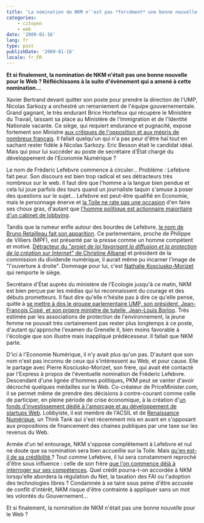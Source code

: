 ```yaml
---
title: 'La nomination de NKM n''est pas *forcément* une bonne nouvelle'
categories:
    - citoyen
    - web
date: '2009-01-16'
lang: fr
type: post
publishDate: '2009-01-16'
locale: fr_FR
---
```


**Et si finalement, la nomination de NKM n'était pas une bonne nouvelle pour le Web&nbsp;? Réfléchissons à la suite d'évènement qui a amené à cette nomination…**

Xavier Bertrand devant quitter son poste pour prendre la direction de l'UMP, Nicolas Sarkozy a orchestré un remaniement de l'équipe gouvernementale. Grand gagnant, le très endurant Brice Hortefeux qui récupère le Ministère du Travail, laissant sa place au Ministère de l'Immigration et de l'Identité Nationale vacante. Ce siège, qui requiert endurance et pugnacité, expose fortement son Ministre [aux critiques de l'opposition et aux mépris de nombreux français](http://www.lefigaro.fr/flash-actu/2009/01/14/01011-20090114FILWWW00511-bilan-immigration-truque-et-inhumain.php). Il fallait quelqu'un qui n'a pas peur d'être haï tout en sachant rester fidèle à Nicolas Sarkozy. Eric Besson était le candidat idéal. Mais qui pour lui succéder au poste de secrétaire d'État chargé du développement de l'Economie Numérique&nbsp;?

Le nom de Fréderic Lefebvre commence à circuler… Problème&nbsp;: Lefebvre fait peur. Son discours est bien trop radical et ses détracteurs très nombreux sur le web. Il faut dire que l'homme a la langue bien pendue et cela lui joue parfois des tours quand un journaliste taquin s'amuse à poser des questions sur le sujet… Lefebvre est peut-être qualifié en Economie, mais le personnage énerve et [la Toile ne rate pas une occasion](http://blog.lefigaro.fr/hightech/2008/12/quand-frederic-lefebvre-pille.html) d'en faire ses choux gras, d'autant que [l'homme politique est actionnaire majoritaire d'un cabinet de lobbying](http://www.lexpress.fr/actualite/politique/a-la-crois-eacute-e-des-couloirs_480371.html).

Tandis que la rumeur enfle autour des bourdes de Lefebvre, [le nom de Bruno Retailleau fait son apparition](http://www.authueil.org/?2009/01/13/1168-on-echapperait-au-pire). Ce parlementaire, proche de Philippe de Villiers (MPF), est présenté par la presse comme un homme compétent et motivé. [Détracteur du "_projet de loi favorisant la diffusion et la protection de la création sur Internet_" de Christine Albanel](http://web.archive.org/web/20130806144114///www.journaldunet.com:80/ebusiness/le-net/loi-creation-et-internet-1008.shtml) et président de la commission du dividende numérique, il aurait même pu incarner l'image de "l'ouverture à droite". Dommage pour lui, c'est [Nathalie Kosciusko-Morizet](http://fr.wikipedia.org/wiki/Nathalie_Kosciusko-Morizet) qui remporte le siège.

Secrétaire d'État auprès du ministère de l'Ecologie jusqu'à ce matin, NKM est bien perçue par les médias qui lui reconnaissent du courage et des débuts prometteurs. Il faut dire qu'elle n'hésite pas à dire ce qu'elle pense, quitte à [se mettre à dos le groupe parlementaire UMP, son président, Jean-François Copé, et son propre ministre de tutelle, Jean-Louis Borloo](http://www.lefigaro.fr/politique/2008/04/10/01002-20080410ARTFIG00008-ogm-kosciusko-morizet-seme-le-trouble.php). Très estimée par les associations de protection de l'environnement, la jeune femme ne pouvait très certainement pas rester plus longtemps à ce poste, d'autant qu'approche l'examen du Grenelle II, bien moins favorable à l'écologie que son illustre mais inappliqué prédécesseur. Il fallait que NKM parte.

D'ici à l'Economie Numérique, il n'y avait plus qu'un pas. D'autant que son nom n'est pas inconnu de ceux qui s'intéressent au Web, et pour cause. Elle le partage avec Pierre Kosciusko-Morizet, son frère, qui avait été contacté par l'Express à propos de l'éventuelle nomination de Fréderic Lefebvre. Descendant d'une lignée d'hommes politiques, PKM peut se vanter d'avoir décroché quelques médailles sur le Web. Co-créateur de PriceMinister.com, il se permet même de prendre des décisions à contre-courant comme celle de participer, en pleine période de crise économique, à la création d'[un fonds d'investissement dédié à l'amorçage et au développement de startups Web](http://www.isai.fr/). Lobbyiste, il est membre de l'ACSIL et de [Renaissance Numérique](http://www.renaissancenumerique.org/), un Think Tank qui s'est récemment mis en avant en s'opposant  aux propositions de financement des chaines publiques par une taxe sur les revenus du Web.

Armée d'un tel entourage, NKM s'oppose complètement à Lefebvre et nul ne doute que sa nomination sera bien accueillie sur la Toile. Mais [qu'en est-il de sa crédibilité ](http://www.liberation.fr/politiques/2009/01/15/nkm-a-l-economie-numerique-conflit-d-interet_302835)? Tout comme Lefebvre, il lui sera constamment reproché d'être sous influence&nbsp;: celle de son frère [que l'on commence déjà à interroger sur ses compétences](http://www.lexpress.fr/actualite/politique/nathalie-kosciusko-morizet-connait-bien-internet-selon-son-frere_731958.html). Quel crédit pourra-t-on accordée à NKM lorsqu'elle abordera la régulation du Net, la taxation des FAI ou l'adoption des technologies libres&nbsp;? Condamnée à se taire sous peine d'être accusée de conflit d'intérêt, NKM risque d'être contrainte à appliquer sans un mot les volontés du Gouvernement…

Et si finalement, la nomination de NKM n'était pas une bonne nouvelle pour le Web&nbsp;?